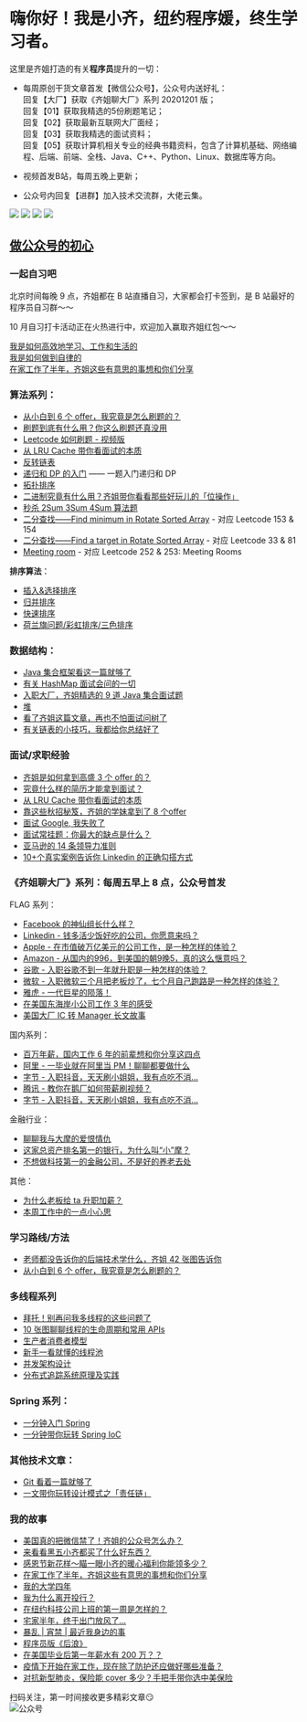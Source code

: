 # 嗨你好！我是小齐，纽约程序媛，终生学习者。

这里是齐姐打造的有关**程序员**提升的一切：

- 每周原创干货文章首发【微信公众号】，公众号内送好礼：  
回复【大厂】获取《齐姐聊大厂》系列 20201201 版；  
回复【01】获取我精选的5份刷题笔记；  
回复【02】获取最新互联网大厂面经；  
回复【03】获取我精选的面试资料；  
回复【05】获取计算机相关专业的经典书籍资料，包含了计算机基础、网络编程、后端、前端、全栈、Java、C++、Python、Linux、数据库等方向。  

- 视频首发B站，每周五晚上更新；

- 公众号内回复【进群】加入技术交流群，大佬云集。


[![](https://img.shields.io/badge/公众号-码农田小齐-brightgreen)](#公众号)
[![](https://img.shields.io/badge/Wechat-私人微信-red)](#微信)
[![](https://img.shields.io/badge/哔哩哔哩-B站-ff69b4)](https://space.bilibili.com/494413969)
[![](https://img.shields.io/badge/Youtube-油管-ff69b4)](https://www.youtube.com/channel/UCs9h4-b9r6yR1zl4yf6lCmQ)

## [做公众号的初心](https://mp.weixin.qq.com/s?__biz=MzIzNDQ3MzgxMw==&mid=2247483805&idx=1&sn=a518935eb89599aea7ef9f091e5cd870&chksm=e8f491a7df8318b17519bf5779af17bfdcf3b054c096f7669a4ac850f7bfe39228e2e88ad6be&token=939207694&lang=zh_CN#rd)  

### 一起自习吧  

北京时间每晚 9 点，齐姐都在 B 站直播自习，大家都会打卡签到，是 B 站最好的程序员自习群～～

10 月自习打卡活动正在火热进行中，欢迎加入赢取齐姐红包～～  

[我是如何高效地学习、工作和生活的](https://t.1yb.co/3p0L)    
[我是如何做到自律的](https://tinyurl.com/y6lco737)  
[在家工作了半年，齐姐这些有意思的事想和你们分享](https://mp.weixin.qq.com/s?__biz=MzIzNDQ3MzgxMw==&mid=2247486492&idx=1&sn=a9af3e17422aaafac82f9280b873c0ef&chksm=e8f49c26df831530448f5815fcd2c3d40d6a2794e56012d055f9168765f0a1f1cd7d4cf535ac&token=445384448&lang=zh_CN#rd)  

### 算法系列：
- [从小白到 6 个 offer，我究竟是怎么刷题的？](https://mp.weixin.qq.com/s/B9ttml8KX7kn7K1mvbRbng)  
- [刷题到底有什么用？你这么刷题还真没用](https://mp.weixin.qq.com/s/afgfp3FQAauywAEElibD9w)  
- [Leetcode 如何刷题 - 视频版](https://t.1yb.co/3p0R)  
- [从 LRU Cache 带你看面试的本质](https://t.1yb.co/3p0S)  
- [反转链表](https://t.1yb.co/3p0Q)  
- [递归和 DP 的入门](http://mp.weixin.qq.com/s?__biz=MzIzNDQ3MzgxMw==&mid=100000222&idx=1&sn=2882975d5ed764368ba09d352a1c3c36&chksm=68f491e45f8318f2140d980c6b73b1318e3ef8be31194f4cf3bce054bfe93dc433dcb19be2a9#rd) —— 一题入门递归和 DP   
- [拓扑排序](http://mp.weixin.qq.com/s?__biz=MzIzNDQ3MzgxMw==&mid=100000183&idx=1&sn=09ea301acf7dd74656e9c78bea03f674&chksm=68f4918d5f83189ba10a3a5f845d16e95b95c48cec684b06e2ad6c313f35f2a4e2531bd9d8d7#rd)    
- [二进制究竟有什么用？齐姐带你看看那些好玩儿的「位操作」](https://mp.weixin.qq.com/s?__biz=MzIzNDQ3MzgxMw==&mid=2247485805&idx=1&sn=f96eb8cbfb70d9c36cc0600c7358ca81&chksm=e8f49957df8310411155d2f8d6789d19e4afca1138316fa1df27784a4bbb5cb6d05f3b745a94&token=462746322&lang=zh_CN#rd)  
- [秒杀 2Sum 3Sum 4Sum 算法题](https://mp.weixin.qq.com/s/cadPDq7D3IYYnnMWTWhf_g)  
- [二分查找——Find minimum in Rotate Sorted Array](https://mp.weixin.qq.com/s/C8KcEkYsqtcW1yniXARPbw) - 对应 Leetcode 153 & 154     
- [二分查找——Find a target in Rotate Sorted Array](https://mp.weixin.qq.com/s/jJzTKJTaMIx753XwVYT8pw) - 对应 Leetcode 33 & 81  
- [Meeting room](https://mp.weixin.qq.com/s/x-kroWsyFgqmQhlB793TOg) - 对应 Leetcode 252 & 253: Meeting Rooms   

**排序算法**：  
  - [插入&选择排序](http://mp.weixin.qq.com/s?__biz=MzIzNDQ3MzgxMw==&mid=100000660&idx=1&sn=c4bb44f5700e304bce10d43943a2f50f&chksm=68f493ae5f831ab8b7fa7fbca4265226248ac6c412f24cad6c9ee6035ec4d5c56cdcc550edac#rd)  
  - [归并排序](http://mp.weixin.qq.com/s?__biz=MzIzNDQ3MzgxMw==&mid=100000707&idx=1&sn=1451c045270ba5278d121df641547603&chksm=68f493f95f831aefb881f53f81299eed19c20ea22f36e110baf1620a8f1eedea7c89b3723815#rd)  
  - [快速排序](http://mp.weixin.qq.com/s?__biz=MzIzNDQ3MzgxMw==&mid=100000886&idx=1&sn=a6121c5eb2031646012fa434aee5f883&chksm=68f4944c5f831d5a3e49c3e6c1314a21d4658886ce3e4e72f0be8a5532514851418a1d3f4ccd#rd)  
  - [荷兰旗问题/彩虹排序/三色排序](http://mp.weixin.qq.com/s?__biz=MzIzNDQ3MzgxMw==&mid=100000907&idx=1&sn=a1edaefa4e6ccf82ecaa9f95a32d14ab&chksm=68f494b15f831da77f86042e4e560461a620def40f6ff8172a6ae778a210ab0385113d2f3a91#rd)   



### 数据结构：

- [Java 集合框架看这一篇就够了](https://mp.weixin.qq.com/s/7WA1k31xmatsYTEfyMdLEQ)  
- [有关 HashMap 面试会问的一切](http://mp.weixin.qq.com/s?__biz=MzIzNDQ3MzgxMw==&mid=100000171&idx=1&sn=4e38e67791f3f67e15aea2e666f6d308&chksm=68f491915f831887f943356c45dac6c8ebacd1bef31432d0aec509ec3a3b835fe0c1f5c5cc4a#rd)  
- [入职大厂，齐姐精选的 9 道 Java 集合面试题](https://t.1yb.co/3p0K)  
- [堆](https://t.1yb.co/3p0I)    
- [看了齐姐这篇文章，再也不怕面试问树了](http://mp.weixin.qq.com/s?__biz=MzIzNDQ3MzgxMw==&mid=2247485454&idx=1&sn=1d87aa9d561af3000fabd0299bc5641f&chksm=e8f49834df831122441f6b7fc6485e29b1b0206232cf4ea744da5a5164d42fd45f92b45c2e8a#rd)  
- [有关链表的小技巧，我都给你总结好了](https://mp.weixin.qq.com/s/dvdFf2eorAFtdL-y7FMpOA)  


### 面试/求职经验  
- [齐姐是如何拿到高盛 3 个 offer 的？](https://mp.weixin.qq.com/s/z9INuG2TsC_ngV0MTW4RWQ)  
- [究竟什么样的简历才能拿到面试？](https://mp.weixin.qq.com/s/SFK6hGBLSeWHAtt3aNsFWQ)  
- [从 LRU Cache 带你看面试的本质](https://t.1yb.co/3p0S)   
- [靠这些秋招秘笈，齐姐的学妹拿到了 8 个offer](https://mp.weixin.qq.com/s/YnhMnq20kB2cQ2FC0acgbA)  
- [ 面试 Google, 我失败了](http://mp.weixin.qq.com/s?__biz=MzIzNDQ3MzgxMw==&mid=2247484166&idx=1&sn=889522c3b9597196b2013596fc77acbf&chksm=e8f4933cdf831a2af4d6397358863797cd17df4f0138b06f58cbf066c35fece92040116c613b#rd)  
- [面试常挂题：你最大的缺点是什么？](http://mp.weixin.qq.com/s?__biz=MzIzNDQ3MzgxMw==&mid=100001078&idx=1&sn=e62b79ef90dbeb6a511cde598e1a18f4&chksm=68f4950c5f831c1a38dcc91562a7c0514f810836c28ca5395b3062fb810e5a19cd33df8f32ff#rd)  
- [亚马逊的 14 条领导力准则](https://t.1yb.co/3p0N)  
- [10+个真实案例告诉你 Linkedin 的正确勾搭方式](http://mp.weixin.qq.com/s?__biz=MzIzNDQ3MzgxMw==&mid=100001156&idx=1&sn=5722dbaaa7db91ba888dfdebb1fd2051&chksm=68f495be5f831ca8638367f32a7352596120570e8ba7355d131475d5dee097c2241d7d22ac94#rd)   


### 《齐姐聊大厂》系列：每周五早上 8 点，公众号首发

FLAG 系列：  
- [Facebook 的神仙组长什么样？](https://mp.weixin.qq.com/s/V8JPJ-fGP-zhKKtYSlLHsw)  
- [Linkedin - 钱多活少饭好吃的公司，你愿意来吗？](https://mp.weixin.qq.com/s/SjkKVDYKmH8VwmaXceKy5g)  
- [Apple - 在市值破万亿美元的公司工作，是一种怎样的体验？](https://mp.weixin.qq.com/s/IOemRIL15RDcRQaAF4ibmg)    
- [Amazon - 从国内的996，到美国的朝9晚5，真的这么惬意吗？](https://mp.weixin.qq.com/s?__biz=MzIzNDQ3MzgxMw==&mid=2247485813&idx=1&sn=2897943cfd2f85deb689bdcf159b4fe6&chksm=e8f4994fdf8310596da1140fee500f9e434ca49fc34e380a5639fa31d953c5e371217afe7201&token=462746322&lang=zh_CN#rd)     
- [谷歌 - 入职谷歌不到一年就升职是一种怎样的体验？](https://mp.weixin.qq.com/s/eiVHQYyCitbrxaEV7LC_dQ)  
- [微软 - 入职微软三个月把老板炒了，七个月自己跑路是一种怎样的体验？](https://mp.weixin.qq.com/s/Dd4bpWKe7uWupiC7n7iJ6w)  
- [雅虎 - 一代巨星的陨落！](https://mp.weixin.qq.com/s/YmNGFQ2BERkcG1jCHuE1Fg)   
- [在美国东海岸小公司工作 3 年的感受](https://mp.weixin.qq.com/s/AFtluIJuQsX-Zg7U2KVpaA)  
- [美国大厂 IC 转 Manager 长文故事](https://mp.weixin.qq.com/s?__biz=MzIzNDQ3MzgxMw==&mid=2247483884&idx=1&sn=4f704c25281c3fab9439ec52d676c5c3&chksm=e8f491d6df8318c004c106eec5101de45ea9a5f4f760cf7735ddb88f12b9080b4fb8d5d3d67e&token=939207694&lang=zh_CN#rd) 

国内系列：  
- [百万年薪，国内工作 6 年的前辈想和你分享这四点](https://mp.weixin.qq.com/s/euCJ4OdAe2MocJq9lwWQiw)  
- [阿里 - 一毕业就在阿里当 PM！聊聊都要做什么](https://mp.weixin.qq.com/s?__biz=MzIzNDQ3MzgxMw==&mid=2247486499&idx=1&sn=340e45ef414c33a4aa42e4e48b16363d&chksm=e8f49c19df83150ffa16c3527bd69f861c1445ae7d3963df73fa2fed727d295d92760faabf45&token=2017775268&lang=zh_CN#rd)
- [字节 - 入职抖音，天天刷小姐姐，我有点吃不消...](https://mp.weixin.qq.com/s?__biz=MzIzNDQ3MzgxMw==&mid=2247486064&idx=1&sn=1de0ea6001eea50b0786966ccb2515b6&chksm=e8f49a4adf83135cec5e440125b6bf6cde96ab3bf1de942243fd78c49b65a30f9c78ff03abf2&token=462746322&lang=zh_CN#rd)  
- [腾讯 - 教你在鹅厂如何带薪刷视频？](https://mp.weixin.qq.com/s/5zLKEfg9qzMtcfJtsjoKcA)  
- [字节 - 入职抖音，天天刷小姐姐，我有点吃不消...](https://mp.weixin.qq.com/s?__biz=MzIzNDQ3MzgxMw==&mid=2247486064&idx=1&sn=1de0ea6001eea50b0786966ccb2515b6&chksm=e8f49a4adf83135cec5e440125b6bf6cde96ab3bf1de942243fd78c49b65a30f9c78ff03abf2&token=462746322&lang=zh_CN#rd)  

金融行业：  
- [聊聊我与大摩的爱恨情仇](https://t.1yb.co/3p0F)  
- [这家总资产排名第一的银行，为什么叫“小”摩？](http://mp.weixin.qq.com/s?__biz=MzIzNDQ3MzgxMw==&mid=2247485705&idx=1&sn=0f87df11c5153127958f3e5f2f8da634&chksm=e8f49933df831025c474507b80c3330fdcd5aa040f7af03c6a5956c25c22b4ee3824083b79ed&token=462746322&lang=zh_CN#rd)  
- [不想做科技第一的金融公司，不是好的养老去处](https://mp.weixin.qq.com/s/iBoV2q76MBX465afmdsU1A)  

其他：  
- [为什么老板给 ta 升职加薪？](https://mp.weixin.qq.com/s?__biz=MzIzNDQ3MzgxMw==&mid=2247484949&idx=1&sn=f00cb18881a5f02ffb237921ac82f67e&chksm=e8f4962fdf831f39d4b042a4bedd593683dc2cc7e254516c773816e9b47e27433ee097fc3d87&token=939207694&lang=zh_CN#rd)  
- [本周工作中的一点小心思](https://mp.weixin.qq.com/s?__biz=MzIzNDQ3MzgxMw==&mid=2247483987&idx=1&sn=9ed0f6c3036b7e42ddd830144894bafb&chksm=e8f49269df831b7f2eef2bdd80854a6ebb9083ed4ed19e6f0a3bc788ce0eb791a3834218c753&token=939207694&lang=zh_CN#rd) 

### 学习路线/方法  
- [老师都没告诉你的后端技术学什么，齐姐 42 张图告诉你](https://mp.weixin.qq.com/s?__biz=MzIzNDQ3MzgxMw==&mid=2247486174&idx=1&sn=d25f4b11a6ea70134e354a3fc10f4fc6&chksm=e8f49ae4df8313f262388b5b0c7bcd2f518abb14a0f1b9a2df07528bdd02e9ff7fe8ce13e618&token=939207694&lang=zh_CN#rd)  
- [从小白到 6 个 offer，我究竟是怎么刷题的？](https://mp.weixin.qq.com/s/B9ttml8KX7kn7K1mvbRbng)  


### 多线程系列

- [拜托！别再问我多线程的这些问题了](https://mp.weixin.qq.com/s?__biz=MzIzNDQ3MzgxMw==&mid=2247485902&idx=1&sn=0df41b33ce6b32487316f3978c3330fa&chksm=e8f499f4df8310e2b1deb1c2d88e3162c6f722b6ec21269a6958f4020660b142e3435f054989&token=462746322&lang=zh_CN#rd)   
- [10 张图聊聊线程的生命周期和常用 APIs](https://mp.weixin.qq.com/s?__biz=MzIzNDQ3MzgxMw==&mid=2247486125&idx=1&sn=25a60aee4bfdec8e506d5747db215431&chksm=e8f49a97df831381d55cee82ce305f7e3a4cb2c732138725454c1f437b2d36ec3140db955b8a&token=462746322&lang=zh_CN#rd)  
- [生产者消费者模型](https://mp.weixin.qq.com/s/lop3rstbKymJ5TTrdMQ4mw)
- [新手一看就懂的线程池](https://mp.weixin.qq.com/s/FkJj7X0uNG1pbsZL0Wjhkg)
- [并发架构设计](https://mp.weixin.qq.com/s/m7RoJcgphR9B8OEyHt603g)
- [分布式追踪系统原理及实践](https://mp.weixin.qq.com/s/1TVsxplw_FdB4Kv4tf8tBQ)



### Spring 系列：  

- [一分钟入门 Spring](https://mp.weixin.qq.com/s/5lM4TeK2CioyzSyRP1cROg)    
- [一分钟带你玩转 Spring IoC](https://mp.weixin.qq.com/s/F_ISmJwNuH1I3l6IXua2SQ)   


### 其他技术文章：  

- [Git 看着一篇就够了](https://t.1yb.co/3p0P)  
- [一文带你玩转设计模式之「责任链」](https://mp.weixin.qq.com/s/AR923puMc5qWT-y7F3wA5A)  


### 我的故事  
- [美国真的把微信禁了！齐姐的公众号怎么办？](https://mp.weixin.qq.com/s/bOunkWAzAGggSKWU98S9EQ)  
- [来看看黑五小齐都买了什么好东西？](https://mp.weixin.qq.com/s/mZSlbQ0DsLkMjdljBCdFEQ)  
- [感恩节新花样～瞄一眼小齐的暖心福利你能领多少？](https://mp.weixin.qq.com/s/u6kDTynE2L7FKNxf3I1nOg)  
- [在家工作了半年，齐姐这些有意思的事想和你们分享](https://mp.weixin.qq.com/s?__biz=MzIzNDQ3MzgxMw==&mid=2247486492&idx=1&sn=a9af3e17422aaafac82f9280b873c0ef&chksm=e8f49c26df831530448f5815fcd2c3d40d6a2794e56012d055f9168765f0a1f1cd7d4cf535ac&token=445384448&lang=zh_CN#rd)  
- [我的大学四年](https://t.1yb.co/3p0O)    
- [我为什么离开投行？](https://t.1yb.co/3p0H)   
- [在纽约科技公司上班的第一周是怎样的？](https://mp.weixin.qq.com/s?__biz=MzIzNDQ3MzgxMw==&mid=2247483804&idx=1&sn=de8a4d70f37ae304173a666bfde5fedf&chksm=e8f491a6df8318b0065bd01321255ce5c3250e19a4c6766a9f8f8ea72718141154d58c28418f&token=939207694&lang=zh_CN#rd)  
- [宅家半年，终于出门放风了...](https://mp.weixin.qq.com/s?__biz=MzIzNDQ3MzgxMw==&mid=2247486085&idx=1&sn=dfa164a2b5abdbe8c2e7598003b8cd22&chksm=e8f49abfdf8313a9d6516fad0f5dfac7bd3ea68f082cbface8e14ecc6414a72dfd7f5c031ac7&token=462746322&lang=zh_CN#rd)  
- [暴乱 | 宵禁 | 最近我身边的事](https://mp.weixin.qq.com/s?__biz=MzIzNDQ3MzgxMw==&mid=2247484758&idx=1&sn=0e93daa214f4105ef92819916c20658e&chksm=e8f4956cdf831c7af3c5db0eddb3e56d101e97234186c053baa479743faca37133682c60c3c0&token=939207694&lang=zh_CN#rd)  
- [程序员版《后浪》](https://mp.weixin.qq.com/s?__biz=MzIzNDQ3MzgxMw==&mid=2247483918&idx=1&sn=bc4d582a4653af63c80c360e9468a6aa&chksm=e8f49234df831b22807615fdf42f612ece1897cd7a78370c8cc984c565f82a45e167d6dac29d&token=939207694&lang=zh_CN#rd)  
- [在美国毕业后第一年薪水有 200 万？？](https://mp.weixin.qq.com/s?__biz=MzIzNDQ3MzgxMw==&mid=2247483898&idx=1&sn=f3ba4ad9092a694469eb9abc8ac9041d&chksm=e8f491c0df8318d65794d8d724c4d137526f27d019a5a1dcd305ea086153d9a15daab43037c9&token=939207694&lang=zh_CN#rd)  
- [疫情下开始在家工作，现在除了防护还应做好哪些准备？](https://mp.weixin.qq.com/s?__biz=MzIzNDQ3MzgxMw==&mid=2247483798&idx=1&sn=3ee12a5a4d8d3290d54ef0d805aaafe1&chksm=e8f491acdf8318ba1e238b603ea050150ffc37467801058a65d5edcd55910f8588e788a3d89b&token=939207694&lang=zh_CN#rd)  
- [对抗新型肺炎，保险能 cover 多少？手把手带你选中美保险](https://mp.weixin.qq.com/s?__biz=MzIzNDQ3MzgxMw==&mid=2247483803&idx=1&sn=10d6fad12d0e15f924d76b4994c2b817&chksm=e8f491a1df8318b76e629251fe6fd521eb4452baa032e9bf897301d1222a0eaf8d227eb19c7c&token=939207694&lang=zh_CN#rd)  




扫码关注，第一时间接收更多精彩文章:smirk:   
<a name="公众号"></a>
![公众号](https://tva1.sinaimg.cn/large/007S8ZIlgy1gil1dxkno4g30g10b91l0.gif)

